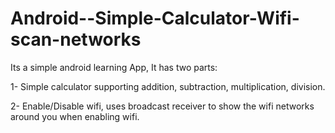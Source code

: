 # Android--Simple-Calculator-Wifi-scan-networks

Its a simple android learning App, It has two parts:

1- Simple calculator supporting addition, subtraction, multiplication, division.

2- Enable/Disable wifi, uses broadcast receiver to show the wifi networks around you when enabling wifi.
